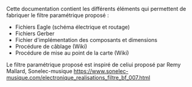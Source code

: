 Cette documentation contient les différents éléments qui permettent de fabriquer le filtre paramétrique proposé :

- Fichiers Eagle (schéma électrique et routage)
- Fichiers Gerber
- Fichier d'implémentation des composants et dimensions
- Procédure de câblage (Wiki)
- Procédure de mise au point de la carte (Wiki)

Le filtre paramétrique proposé est inspiré de celiui proposé par Remy Mallard, Sonelec-musique https://www.sonelec-musique.com/electronique_realisations_filtre_bf_007.html﻿